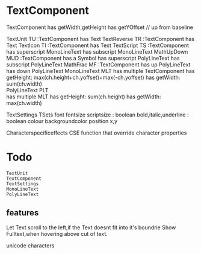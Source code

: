 # TextComponent

TextComponent
	has getWidth,getHeight
	has getYOffset // up from baseline

TextUnit	TU		:TextComponent
	has Text
TextReverse	TR		:TextComponent
	has Text
TextIcon	TI		:TextComponent
	has Text
TextScript 	TS		:TextComponent
	has superscript MonoLineText
	has subscript	MonoLineText
MathUpDown	MUD		:TextComponent
	has a Symbol
	has superscript	PolyLineText
	has subscript 	PolyLineText
MathFrac	MF		:TextComponent
	has up			PolyLineText
	has down 		PolyLineText
MonoLineText MLT
	has multiple TextComponent
	has getHeight: max(ch.height+ch.yoffset)+max(-ch.yoffset)
	has getWidth:  sum(ch.width)	
PolyLineText PLT	
	has multiple MLT
	has getHeight: sum(ch.height)
	has getWidth:  max(ch.width)

TextSettings TSets
	font
	fontsize
	scriptsize : boolean
	bold,italic,underline : boolean
	colour
	backgroundcolor
	position x,y

Characterspecificeffects CSE
	function that override character properties

# Todo
	TextUnit
	TextComponent
	TextSettings
	MonoLineText
	PolyLineText

## features
Let Text scroll to the left,if the Text doesnt fit into it's boundrie
Show Fulltext,when hovering above cut of text.

unicode characters